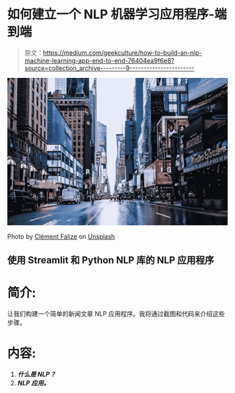 # 如何建立一个 NLP 机器学习应用程序-端到端

> 原文：<https://medium.com/geekculture/how-to-build-an-nlp-machine-learning-app-end-to-end-76404ea9f6e8?source=collection_archive---------9----------------------->

![](img/fe8acdc641ca69096c6efde1f9d0cb2c.png)

Photo by [Clément Falize](https://unsplash.com/@centelm?utm_source=medium&utm_medium=referral) on [Unsplash](https://unsplash.com?utm_source=medium&utm_medium=referral)

## 使用 Streamlit 和 Python NLP 库的 NLP 应用程序

# 简介:

让我们构建一个简单的新闻文章 NLP 应用程序。我将通过截图和代码来介绍这些步骤。

# 内容:

1.  ***什么是 NLP？***
2.  ***NLP 应用。***